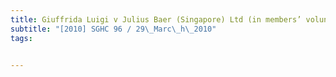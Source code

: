 ```yaml
---
title: Giuffrida Luigi v Julius Baer (Singapore) Ltd (in members’ voluntary liquidation) and another 
subtitle: "[2010] SGHC 96 / 29\_Marc\_h\_2010"
tags:


---
```


